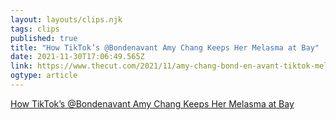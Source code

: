 ```yaml
---
layout: layouts/clips.njk 
tags: clips 
published: true 
title: "How TikTok’s @Bondenavant Amy Chang Keeps Her Melasma at Bay" 
date: 2021-11-30T17:06:49.565Z 
link: https://www.thecut.com/2021/11/amy-chang-bond-en-avant-tiktok-melasma-skin-care.html 
ogtype: article 
---
```

[How TikTok’s @Bondenavant Amy Chang Keeps Her Melasma at Bay](https://www.thecut.com/2021/11/amy-chang-bond-en-avant-tiktok-melasma-skin-care.html) 
